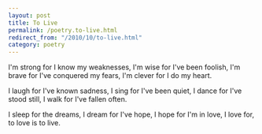 ```yaml
---
layout: post
title: To Live
permalink: /poetry.to-live.html
redirect_from: "/2010/10/to-live.html"
category: poetry
---
```


I'm strong for I know my weaknesses,
I'm wise for I've been foolish,
I'm brave for I've conquered my fears,
I'm clever for I do my heart.

I laugh for I've known sadness,
I sing for I've been quiet,
I dance for I've stood still,
I walk for I've fallen often.

I sleep for the dreams,
I dream for I've hope,
I hope for I'm in love,
I love for, to love is to live.
